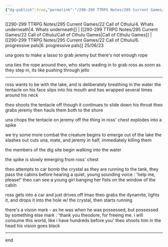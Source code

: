 ```yaml
---
{"dg-publish":true,"permalink":"/290-299 TTRPG Notes/295 Current Games/22 Call of Cthulu/5. tentacle time/"}
---
```



[[290-299 TTRPG Notes/295 Current Games/22 Call of Cthulu/4. Whats underneath\|4. Whats underneath]] | [[290-299 TTRPG Notes/295 Current Games/22 Call of Cthulu/Call of Cthulu Games\|Call of Cthulu Games]] | [[290-299 TTRPG Notes/295 Current Games/22 Call of Cthulu/6. progressive pals\|6. progressive pals]]
25/06/23

una goes to make a lasso to grab jeremy
but there's not enough rope

una ties the rope around theo, who starts wading in to grab ross
as soon as they step in, its like pushing through jello

---

ross wants to be with the lake, and is deliberately breathing in the water
the tentacle on his face slips into his mouth
and has wrapped several times around his neck

theo shoots the tentacle off
though it continues to slide down his throat
theo grabs jeremy
then hauls them both to the shore

una chops the tentacle on jeremy off
the thing in ross' chest explodes into a spike

we try some more combat
the creature begins to emerge out of the lake
the slashes out 
cuts una, mate, and jeremy in half, immediately killing them

the members of the dig site begin walking into the water

the spike is slowly emerging from ross' chest

theo attempts to car bomb the crystal
as they are running to the tank, they pass the cabins
before hearing a quiet, young sounding voice : 'help me, please!'
theo can see a young girl banging her fists on the window of the cabin

ross gets into a car and just drives off lmao
theo grabs the dynamite, lights it, and drops it into the hole w/ the crystal, then starts running

there's a vision
mark - as he was when he was possessed, but possessed by something else
mark : 'thank you theodore, for freeing me. i will consume this world, like i have hundreds before you'
theo shoots him in the head
his vision goes black

---

end